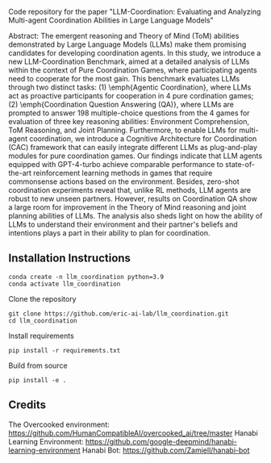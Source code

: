 Code repository for the paper "LLM-Coordination: Evaluating and Analyzing Multi-agent Coordination Abilities in Large Language Models"

Abstract: The emergent reasoning and Theory of Mind (ToM) abilities demonstrated by Large Language Models (LLMs) make them promising candidates for developing coordination agents. In this study, we introduce a new LLM-Coordination Benchmark, aimed at a detailed analysis of LLMs within the context of Pure Coordination Games, where participating agents need to cooperate for the most gain. This benchmark evaluates LLMs through two distinct tasks: (1) \emph{Agentic Coordination}, where LLMs act as proactive participants for cooperation in 4 pure cordination games; (2) \emph{Coordination Question Answering (QA)}, where LLMs are prompted to answer 198 multiple-choice questions from the 4 games for evaluation of three key reasoning abilities: Environment Comprehension, ToM Reasoning, and Joint Planning. Furthermore, to enable LLMs for multi-agent coordination, we introduce a Cognitive Architecture for Coordination (CAC) framework that can easily integrate different LLMs as plug-and-play modules for pure coordination games. Our findings indicate that LLM agents equipped with GPT-4-turbo achieve comparable performance to state-of-the-art reinforcement learning methods in games that require commonsense actions based on the environment. Besides, zero-shot coordination experiments reveal that, unlike RL methods, LLM agents are robust to new unseen partners. However, results on Coordination QA show a large room for improvement in the Theory of Mind reasoning and joint planning abilities of LLMs. The analysis also sheds light on how the ability of LLMs to understand their environment and their partner's beliefs and intentions plays a part in their ability to plan for coordination.

## Installation Instructions 
```
conda create -n llm_coordination python=3.9
conda activate llm_coordination
```

Clone the repository 
```
git clone https://github.com/eric-ai-lab/llm_coordination.git
cd llm_coordination
```

Install requirements
```
pip install -r requirements.txt
```

Build from source
```
pip install -e .
```

## Credits 
The Overcooked environment: https://github.com/HumanCompatibleAI/overcooked_ai/tree/master
Hanabi Learning Environment: https://github.com/google-deepmind/hanabi-learning-environment
Hanabi Bot: https://github.com/Zamiell/hanabi-bot

